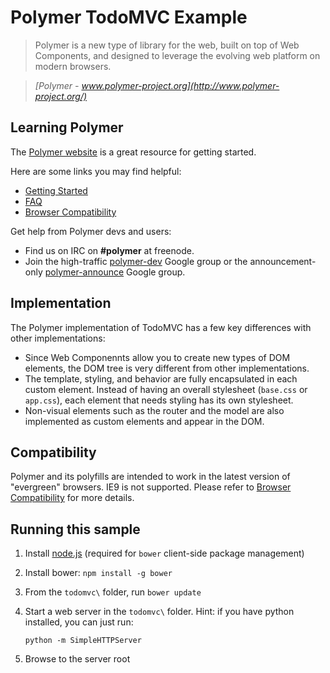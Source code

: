 # Polymer TodoMVC Example

> Polymer is a new type of library for the web, built on top of Web Components, and designed to leverage the evolving web platform on modern browsers.

> _[Polymer - www.polymer-project.org](http://www.polymer-project.org/)_

## Learning Polymer

The [Polymer website](http://www.polymer-project.org) is a great resource for getting started.

Here are some links you may find helpful:

* [Getting Started](http://www.polymer-project.org/getting-started.html)
* [FAQ](http://www.polymer-project.org/faq.html)
* [Browser Compatibility](http://www.polymer-project.org/compatibility.html)

Get help from Polymer devs and users:

* Find us on IRC on __#polymer__ at freenode.
* Join the high-traffic [polymer-dev](https://groups.google.com/forum/?fromgroups=#!forum/polymer-dev) Google group or the announcement-only [polymer-announce](https://groups.google.com/forum/?fromgroups=#!forum/polymer-announce) Google group.

## Implementation

The Polymer implementation of TodoMVC has a few key differences with other implementations:

* Since Web Componennts allow you to create new types of DOM elements, the DOM tree is very different from other implementations.
* The template, styling, and behavior are fully encapsulated in each custom element. Instead of having an overall stylesheet (`base.css` or `app.css`), each element that needs styling has its own stylesheet.
* Non-visual elements such as the router and the model are also implemented as custom elements and appear in the DOM.

## Compatibility

Polymer and its polyfills are intended to work in the latest version of "evergreen" browsers. IE9 is not supported. Please refer to [Browser Compatibility](http://www.polymer-project.org/compatibility.html) for more details.

## Running this sample

1. Install [node.js](nodejs.org) (required for `bower` client-side package management)
1. Install bower: `npm install -g bower`

1. From the `todomvc\` folder, run `bower update`
1. Start a web server in the `todomvc\` folder.  Hint: if you have python installed, you can just run:

     `python -m SimpleHTTPServer`

1. Browse to the server root
